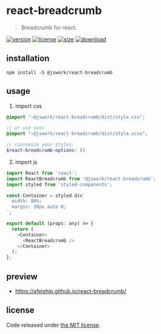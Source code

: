 # react-breadcrumb
> Breadcrumb for react.

[![version][version-image]][version-url]
[![license][license-image]][license-url]
[![size][size-image]][size-url]
[![download][download-image]][download-url]

## installation
```shell
npm install -S @jswork/react-breadcrumb
```

## usage
1. import css
  ```scss
  @import "~@jswork/react-breadcrumb/dist/style.css";

  // or use sass
  @import "~@jswork/react-breadcrumb/dist/style.scss";

  // customize your styles:
  $react-breadcrumb-options: ()
  ```
2. import js
  ```js
  import React from 'react';
  import ReactBreadcrumb from '@jswork/react-breadcrumb';
  import styled from 'styled-components';

  const Container = styled.div`
    width: 80%;
    margin: 30px auto 0;
  `;

  export default (props: any) => {
    return (
      <Container>
        <ReactBreadcrumb />
      </Container>
    );
  };

  ```

## preview
- https://afeiship.github.io/react-breadcrumb/

## license
Code released under [the MIT license](https://github.com/afeiship/react-breadcrumb/blob/master/LICENSE.txt).

[version-image]: https://img.shields.io/npm/v/@jswork/react-breadcrumb
[version-url]: https://npmjs.org/package/@jswork/react-breadcrumb

[license-image]: https://img.shields.io/npm/l/@jswork/react-breadcrumb
[license-url]: https://github.com/afeiship/react-breadcrumb/blob/master/LICENSE.txt

[size-image]: https://img.shields.io/bundlephobia/minzip/@jswork/react-breadcrumb
[size-url]: https://github.com/afeiship/react-breadcrumb/blob/master/dist/react-breadcrumb.min.js

[download-image]: https://img.shields.io/npm/dm/@jswork/react-breadcrumb
[download-url]: https://www.npmjs.com/package/@jswork/react-breadcrumb
